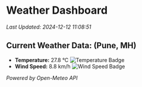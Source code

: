 
# Weather Dashboard

_Last Updated: 2024-12-12 11:08:51_

## Current Weather Data: (Pune, MH)
- **Temperature:** 27.8 °C ![Temperature Badge](https://img.shields.io/badge/Temperature-Medium%20Temp-green)
- **Wind Speed:** 8.8 km/h ![Wind Speed Badge](https://img.shields.io/badge/Wind%20Speed-Low%20Wind-blue)

*Powered by Open-Meteo API*
